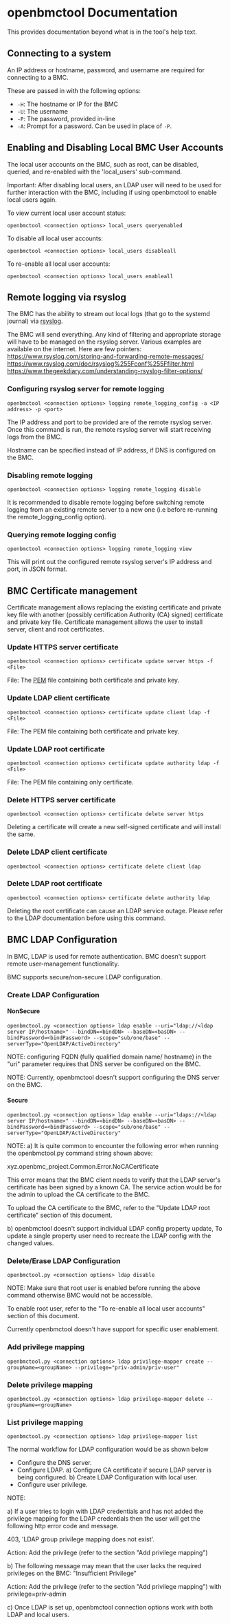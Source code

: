 # openbmctool Documentation

This provides documentation beyond what is in the tool's help text.

## Connecting to a system

An IP address or hostname, password, and username are required for
connecting to a BMC.

These are passed in with the following options:
- `-H`: The hostname or IP for the BMC
- `-U`: The username
- `-P`: The password, provided in-line
- `-A`: Prompt for a password. Can be used in place of `-P`.

## Enabling and Disabling Local BMC User Accounts

The local user accounts on the BMC, such as root, can be disabled, queried,
and re-enabled with the 'local_users' sub-command.

Important:  After disabling local users, an LDAP user will need to be used
for further interaction with the BMC, including if using openbmctool to
enable local users again.

To view current local user account status:
```
openbmctool <connection options> local_users queryenabled
```

To disable all local user accounts:
```
openbmctool <connection options> local_users disableall
```

To re-enable all local user accounts:
```
openbmctool <connection options> local_users enableall
```

## Remote logging via rsyslog

The BMC has the ability to stream out local logs (that go to the systemd journal)
via [rsyslog](https://www.rsyslog.com/).

The BMC will send everything. Any kind of filtering and appropriate storage will
have to be managed on the rsyslog server. Various examples are available on the
internet. Here are few pointers:
https://www.rsyslog.com/storing-and-forwarding-remote-messages/
https://www.rsyslog.com/doc/rsyslog%255Fconf%255Ffilter.html
https://www.thegeekdiary.com/understanding-rsyslog-filter-options/

### Configuring rsyslog server for remote logging

```
openbmctool <connection options> logging remote_logging_config -a <IP address> -p <port>
```

The IP address and port to be provided are of the remote rsyslog server.
Once this command is run, the remote rsyslog server will start receiving logs
from the BMC.

Hostname can be specified instead of IP address, if DNS is configured on the BMC.

### Disabling remote logging

```
openbmctool <connection options> logging remote_logging disable
```

It is recommended to disable remote logging before switching remote logging from
an existing remote server to a new one (i.e before re-running the remote_logging_config
option).

### Querying remote logging config

```
openbmctool <connection options> logging remote_logging view
```

This will print out the configured remote rsyslog server's IP address and port,
in JSON format.

## BMC Certificate management

Certificate management allows replacing the existing certificate and private
key file with another (possibly certification Authority (CA) signed)
certificate and private key file. Certificate management allows the user to
install server, client and root certificates.

### Update HTTPS server certificate
```
openbmctool <connection options> certificate update server https -f <File>
```
File: The [PEM](https://en.wikipedia.org/wiki/Privacy-Enhanced_Mail) file
      containing both certificate and private key.

### Update LDAP client certificate
```
openbmctool <connection options> certificate update client ldap -f <File>
```
File: The PEM file containing both certificate and private key.

### Update LDAP root certificate
```
openbmctool <connection options> certificate update authority ldap -f <File>
```
File: The PEM file containing only certificate.


### Delete HTTPS server certificate
```
openbmctool <connection options> certificate delete server https
```
Deleting a certificate will create a new self-signed certificate and will
install the same.

### Delete LDAP client certificate
```
openbmctool <connection options> certificate delete client ldap
```

### Delete LDAP root certificate
```
openbmctool <connection options> certificate delete authority ldap
```
Deleting the root certificate can cause an LDAP service outage. Please refer to
the LDAP documentation before using this command.

## BMC LDAP Configuration

In BMC, LDAP is used for remote authentication. BMC doesn't support remote user-management functionality.

BMC supports secure/non-secure LDAP configuration.

### Create LDAP Configuration

#### NonSecure
```
openbmctool.py <connection options> ldap enable --uri="ldap://<ldap server IP/hostname>" --bindDN=<bindDN> --baseDN=<basDN> --bindPassword=<bindPassword> --scope="sub/one/base" --serverType="OpenLDAP/ActiveDirectory"

```
NOTE: configuring FQDN (fully qualified domain name/ hostname) in the "uri" parameter
requires that DNS server be configured on the BMC.

NOTE: Currently, openbmctool doesn't support configuring the DNS server on the BMC.

#### Secure
```
openbmctool.py <connection options> ldap enable --uri="ldaps://<ldap server IP/hostname>" --bindDN=<bindDN> --baseDN=<basDN> --bindPassword=<bindPassword> --scope="sub/one/base" --serverType="OpenLDAP/ActiveDirectory"

```
NOTE:
a) It is quite common to encounter the following error when running the
openbmctool.py command string shown above:

xyz.openbmc_project.Common.Error.NoCACertificate

This error means that the BMC client needs to verify that the LDAP server's
certificate has been signed by a known CA. The service action would be for the admin
to upload the CA certificate to the BMC.

To upload the CA certificate to the BMC, refer to the "Update LDAP root
certificate" section of this document.

b) openbmctool doesn't support individual LDAP config property update,
   To update a single property user need to recreate the LDAP config with the
   changed values.

### Delete/Erase LDAP Configuration
```
openbmctool.py <connection options> ldap disable

```
NOTE: Make sure that root user is enabled before running the above command
otherwise BMC would not be accessible.

To enable root user, refer to the "To re-enable all local user accounts" section
of this document.

Currently openbmctool doesn't have support for specific user enablement.

### Add privilege mapping

```
openbmctool.py <connection options> ldap privilege-mapper create --groupName=<groupName> --privilege="priv-admin/priv-user"
```

### Delete privilege mapping

```
openbmctool.py <connection options> ldap privilege-mapper delete --groupName=<groupName>
```

### List privilege mapping

```
openbmctool.py <connection options> ldap privilege-mapper list
```

The normal workflow for LDAP configuration would be as shown below

- Configure the DNS server.
- Configure LDAP.
   a) Configure CA certificate if secure LDAP server is being configured.
   b) Create LDAP Configuration with local user.
- Configure user privilege.

NOTE:

a) If a user tries to login with LDAP credentials and has not added the privilege
mapping for the LDAP credentials then the user will get the following
http error code and message.

403, 'LDAP group privilege mapping does not exist'.

Action: Add the privilege (refer to the section "Add privilege mapping")


b) The following message may mean that the user lacks the required privileges on
the BMC:
"Insufficient Privilege"

Action: Add the privilege (refer to the section "Add privilege mapping") with
privilege=priv-admin

c) Once LDAP is set up, openbmctool connection options work with both LDAP
and local users.
